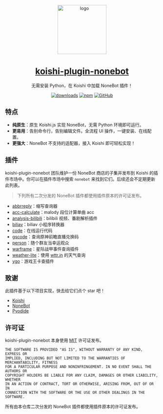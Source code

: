 <div align="center">
  <a href="https://koishi.chat/" target="_blank">
    <img width="160" src="https://nonebot.koishi.chat/logo.png" alt="logo">
  </a>
  <h1 id="koishi"><a href="https://nonebot.koishi.chat/" target="_blank">koishi-plugin-nonebot</a></h1>

无需安装 Python，在 Koishi 中加载 NoneBot 插件！

[![downloads](https://img.shields.io/npm/dm/koishi-plugin-nonebot?style=flat-square)](https://www.npmjs.com/package/koishi-plugin-nonebot)
[![npm](https://img.shields.io/npm/v/koishi-plugin-nonebot?style=flat-square)](https://www.npmjs.com/package/koishi-plugin-nonebot)
[![GitHub](https://img.shields.io/github/license/nonebotjs/koishi-plugin-nonebot?style=flat-square)](https://github.com/nonebotjs/koishi-plugin-nonebot/blob/main/LICENSE)

</div>

## 特点

- **纯原生**：原生 Koishi.js 实现 NoneBot，无需 Python 环境即可运行。
- **更易用**：告别命令行，告别编辑文件。全流程 UI 操作，一键安装、在线配置。
- **更强大**：NoneBot 不支持的适配器，接入 Koishi 即可轻松实现！

## 插件

koishi-plugin-nonebot 团队维护一份 NoneBot 商店的子集并发布到 Koishi 的插件市场中。你可以在插件市场中搜索 `nonebot` 来找到它们。后续还会不定期更新此列表。

> 下列所有二次分发的 NoneBot 插件都使用插件原本的许可证发布。

- [abbrreply](https://github.com/anlen123/nonebot_plugin_abbrreply)：缩写查询器
- [acc-calculate](https://github.com/ohdmire/nonebot-plugin-acc-calculate)：malody 段位计算单曲 acc
- [analysis-bilibili](https://github.com/mengshouer/nonebot_plugin_analysis_bilibili)：bilibili 视频、番剧解析插件
- [biliav](https://github.com/knva/nonebot_plugin_biliav)：biliav 小程序转换器
- [code](https://github.com/yzyyz1387/nonebot_plugin_code)：在线运行代码
- [gscode](https://github.com/monsterxcn/nonebot-plugin-gscode)：查询原神前瞻直播兑换码
- [person](https://github.com/jcjrobert/nonebot-plugin-person)：随个群友当幸运观众
- [warframe](https://github.com/17TheWord/nonebot-plugin-warframe)：星际战甲事件查询插件
- [weather-lite](https://github.com/zjkwdy/nonebot_plugin_weather_lite)：使用 [wttr.in](https://wttr.in/) 的天气查询
- [ygo](https://github.com/anlen123/nonebot_plugin_ygo)：游戏王卡查插件

## 致谢

此插件基于以下项目实现，快去给它们点个 star 吧！

- [Koishi](https://github.com/koishijs/koishi)
- [NoneBot](https://github.com/nonebot/nonebot2)
- [Pyodide](https://github.com/pyodide/pyodide)

## 许可证

koishi-plugin-nonebot 本身使用 [MIT](https://github.com/nonebotjs/koishi-plugin-nonebot/blob/main/LICENSE) 许可证发布。

```
THE SOFTWARE IS PROVIDED "AS IS", WITHOUT WARRANTY OF ANY KIND, EXPRESS OR
IMPLIED, INCLUDING BUT NOT LIMITED TO THE WARRANTIES OF MERCHANTABILITY, FITNESS
FOR A PARTICULAR PURPOSE AND NONINFRINGEMENT. IN NO EVENT SHALL THE AUTHORS OR
COPYRIGHT HOLDERS BE LIABLE FOR ANY CLAIM, DAMAGES OR OTHER LIABILITY, WHETHER
IN AN ACTION OF CONTRACT, TORT OR OTHERWISE, ARISING FROM, OUT OF OR IN
CONNECTION WITH THE SOFTWARE OR THE USE OR OTHER DEALINGS IN THE SOFTWARE.
```

所有由本仓库二次分发的 NoneBot 插件都使用插件原本的许可证发布。
